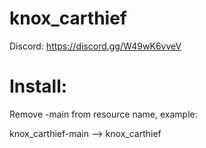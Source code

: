 # knox_carthief


Discord:
https://discord.gg/W49wK6vveV


# Install:
Remove -main from resource name, example:

knox_carthief-main --> knox_carthief
